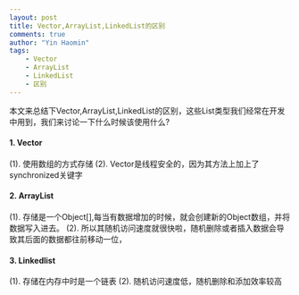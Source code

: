 ```yaml
---
layout: post
title: Vector,ArrayList,LinkedList的区别
comments: true
author: "Yin Haomin"
tags:
    - Vector
    - ArrayList
    - LinkedList
    - 区别
---
```


本文来总结下Vector,ArrayList,LinkedList的区别，这些List类型我们经常在开发中用到，我们来讨论一下什么时候该使用什么?

#### 1. Vector
(1). 使用数组的方式存储
(2). Vector是线程安全的，因为其方法上加上了synchronized关键字

#### 2. ArrayList
(1). 存储是一个Object[],每当有数据增加的时候，就会创建新的Object数组，并将数据写入进去。
(2). 所以其随机访问速度就很快啦，随机删除或者插入数据会导致其后面的数据都往前移动一位，

#### 3. Linkedlist
(1). 存储在内存中时是一个链表
(2). 随机访问速度低，随机删除和添加效率较高
